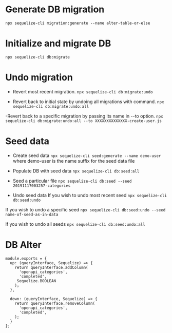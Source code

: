 # Generate DB migration
`npx sequelize-cli migration:generate --name alter-table-or-else`

# Initialize and migrate DB
`npx sequelize-cli db:migrate`

# Undo migration
- Revert most recent migration.
`npx sequelize-cli db:migrate:undo`

- Revert back to initial state by undoing all migrations with  command. 
`npx sequelize-cli db:migrate:undo:all`

-Revert back to a specific migration by passing its name in --to option.
`npx sequelize-cli db:migrate:undo:all --to XXXXXXXXXXXXXX-create-user.js`


# Seed data
- Create seed data
`npx sequelize-cli seed:generate --name demo-user` where demo-user is the name suffix for the seed data file

- Populate DB with seed data
`npx sequelize-cli db:seed:all`

- Seed a particular file
`npx sequelize-cli db:seed --seed 20191117003257-categories`

- Undo seed data
If you wish to undo most recent seed
`npx sequelize-cli db:seed:undo`

If you wish to undo a specific seed
`npx sequelize-cli db:seed:undo --seed name-of-seed-as-in-data`

If you wish to undo all seeds
`npx sequelize-cli db:seed:undo:all`

# DB Alter
```
module.exports = {
  up: (queryInterface, Sequelize) => {
    return queryInterface.addColumn(
      'openapi_categories',
      'completed',
     Sequelize.BOOLEAN
    );
  },

  down: (queryInterface, Sequelize) => {
    return queryInterface.removeColumn(
      'openapi_categories',
      'completed',
    );
  }
};
````